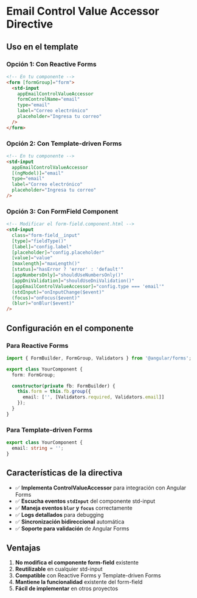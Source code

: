# Email Control Value Accessor Directive

## Uso en el template

### Opción 1: Con Reactive Forms
```html
<!-- En tu componente -->
<form [formGroup]="form">
  <std-input
    appEmailControlValueAccessor
    formControlName="email"
    type="email"
    label="Correo electrónico"
    placeholder="Ingresa tu correo"
  />
</form>
```

### Opción 2: Con Template-driven Forms
```html
<!-- En tu componente -->
<std-input
  appEmailControlValueAccessor
  [(ngModel)]="email"
  type="email"
  label="Correo electrónico"
  placeholder="Ingresa tu correo"
/>
```

### Opción 3: Con FormField Component
```html
<!-- Modificar el form-field.component.html -->
<std-input
  class="form-field__input"
  [type]="fieldType()"
  [label]="config.label"
  [placeholder]="config.placeholder"
  [value]="value"
  [maxlength]="maxLength()"
  [status]="hasError ? 'error' : 'default'"
  [appNumbersOnly]="shouldUseNumbersOnly()"
  [appDniValidation]="shouldUseDniValidation()"
  [appEmailControlValueAccessor]="config.type === 'email'"
  (stdInput)="onInputChange($event)"
  (focus)="onFocus($event)"
  (blur)="onBlur($event)"
/>
```

## Configuración en el componente

### Para Reactive Forms
```typescript
import { FormBuilder, FormGroup, Validators } from '@angular/forms';

export class YourComponent {
  form: FormGroup;

  constructor(private fb: FormBuilder) {
    this.form = this.fb.group({
      email: ['', [Validators.required, Validators.email]]
    });
  }
}
```

### Para Template-driven Forms
```typescript
export class YourComponent {
  email: string = '';
}
```

## Características de la directiva

- ✅ **Implementa ControlValueAccessor** para integración con Angular Forms
- ✅ **Escucha eventos `stdInput`** del componente std-input
- ✅ **Maneja eventos `blur` y `focus`** correctamente
- ✅ **Logs detallados** para debugging
- ✅ **Sincronización bidireccional** automática
- ✅ **Soporte para validación** de Angular Forms

## Ventajas

1. **No modifica el componente form-field** existente
2. **Reutilizable** en cualquier std-input
3. **Compatible** con Reactive Forms y Template-driven Forms
4. **Mantiene la funcionalidad** existente del form-field
5. **Fácil de implementar** en otros proyectos
